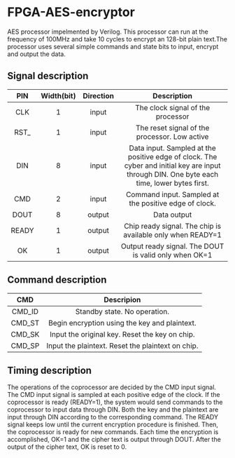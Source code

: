 # FPGA-AES-encryptor
AES processor impelmented by Verilog. This processor can run at the frequency of 100MHz and take 10 cycles to encrypt an 128-bit plain text.The processor uses several simple commands and state bits to input, encrypt and output the data.
## Signal description
|PIN|Width(bit)|Direction|Description|
|:---:|:---:|:---:|:---:|
|CLK|1|input|The clock signal of the processor|
|RST_|1|input|The reset signal of the processor. Low active|
|DIN|8|input|Data input. Sampled at the positive edge of clock. The cyber and initial key are input through DIN.  One byte each time, lower bytes first. |
|CMD|2|input|Command input. Sampled at the positive edge of clock.|
|DOUT|8|output|Data output|
|READY|1|output|Chip ready signal. The chip is available only when READY=1|
|OK|1|output|Output ready signal. The DOUT is valid only when OK=1|

## Command description
|CMD|Descripion|
|:---:|:---:|
|CMD_ID|Standby state. No operation.|
|CMD_ST|Begin encryption using the key and plaintext.|
|CMD_SK|Input the original key. Reset the key on chip.|
|CMD_SP|Input the plaintext. Reset the plaintext on chip.|

## Timing description
The operations of the coprocessor are decided by the CMD input signal. The CMD input signal is sampled at each positive edge of the clock. If the coprocessor is ready (READY=1), the system would send commands to the coprocessor to input data through DIN. Both the key and the plaintext are input through DIN according to the corresponding command. The READY signal keeps low until the current encryption procedure is finished. Then, the coprocessor is ready for new commands. Each time the encryption is accomplished, OK=1 and the cipher text is output through DOUT. After the output of the cipher text, OK is reset to 0.
